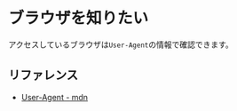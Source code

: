 # ブラウザを知りたい

アクセスしているブラウザは``User-Agent``の情報で確認できます。

## リファレンス

- [User-Agent - mdn](https://developer.mozilla.org/ja/docs/Web/HTTP/Headers/User-Agent)
